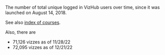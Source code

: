 The number of total unique logged in VizHub users over time, since it was launched on August 14, 2018.

See also [index of courses](https://vizhub.com/forum/t/index-of-courses/289).

Also, there are
 * 71,126 vizzes as of 11/28/22
 * 72,095 vizzes as of 12/21/22